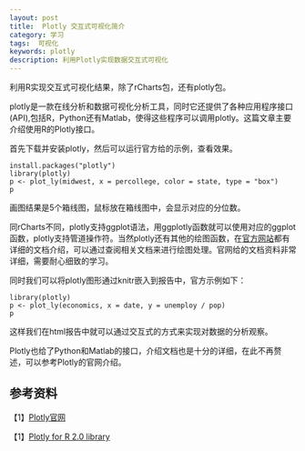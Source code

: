 ```yaml
---
layout: post
title:  Plotly 交互式可视化简介
category: 学习
tags:  可视化        
keywords: plotly 
description: 利用Plotly实现数据交互式可视化
---
```

利用R实现交互式可视化结果，除了rCharts包，还有plotly包。

plotly是一款在线分析和数据可视化分析工具，同时它还提供了各种应用程序接口(API),包括R，Python还有Matlab，使得这些程序可以调用plotly。这篇文章主要介绍使用R的Plotly接口。

首先下载并安装plotly，然后可以运行官方给的示例，查看效果。

    install.packages("plotly")
    library(plotly)
    p <- plot_ly(midwest, x = percollege, color = state, type = "box")
    p

画图结果是5个箱线图，鼠标放在箱线图中，会显示对应的分位数。

同rCharts不同，plotly支持ggplot语法，用ggplotly函数就可以使用对应的ggplot函数，plotly支持管道操作符。当然plotly还有其他的绘图函数，在[官方网站](https://plot.ly/r/reference/#Layout_and_layout_style_objects)都有详细的文档介绍，可以通过查阅相关文档来进行绘图处理。官网给的文档资料非常详细，需要耐心细致的学习。

同时我们可以将plotly图形通过knitr嵌入到报告中，官方示例如下：

    library(plotly)
    p <- plot_ly(economics, x = date, y = unemploy / pop)
    p

这样我们在html报告中就可以通过交互式的方式来实现对数据的分析观察。

Plotly也给了Python和Matlab的接口，介绍文档也是十分的详细，在此不再赘述，可以参考Plotly的官网介绍。

## 参考资料

【1】[Plotly官网](https://plot.ly/)

【1】[Plotly for R 2.0 library](https://plot.ly/r/)

